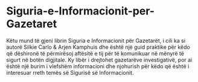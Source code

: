 # Siguria-e-Informacionit-per-Gazetaret
Këtu mund të gjeni librin Siguria e Informacionit për Gazetarët, i cili ka si autorë Silkie Carlo &amp; Arjen Kamphuis dhe është një guid praktike për këdo që dëshironë të përmirësoj aftësitë e tij për të komunikuar në mënyrë të sigurt në botën digjitale. Ky libër i drejtohet gazetarëve investigativë, por ai është një burim i vlefshëm informacioni dhe njohurish për këdo që është i interesuar rreth temës së Sigurisë së Informacionit.
